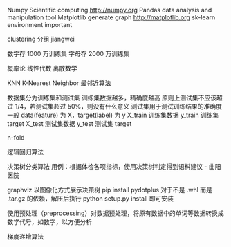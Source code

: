 Numpy Scientific computing http://numpy.org
Pandas data analysis and manipulation tool
Matplotlib generate graph http://matplotlib.org
sk-learn environment important

clustering 分组
jiangwei

数字存 1000 万训练集
字母存 2000 万训练集

概率论
线性代数
离散数学

KNN K-Nearest Neighbor 最邻近算法

数据集分为训练集和测试集
训练集数据越多，精确度越高
原则上测试集不应该超过 1/4，若测试集超过 50%，则没有什么意义
测试集用于测试训练结果的准确度
一般 data(feature) 为 X，target(label) 为 y
X_train 训练集数据
y_train 训练集 target
X_test 测试集数据
y_test 测试集 target

n-fold

逻辑回归算法

决策树分类算法
用例：根据体检各项指标，使用决策树判定得到语料建议 - 曲阳医院

graphviz 以图像化方式展示决策树
pip install pydotplus
对于不是 .whl 而是 .tar.gz 的依赖，解压后执行 python setup.py install 即可安装

使用预处理（preprocessing）对数据预处理，将原有数据中的单词等数据转换成数学代号，如数字，以方便分析

梯度递增算法